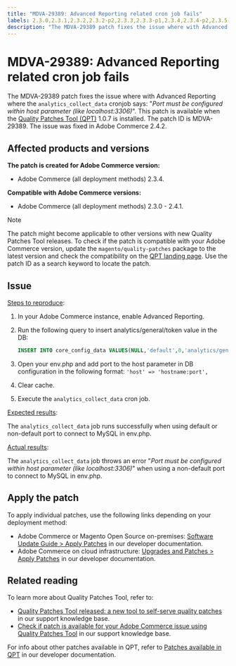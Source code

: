 ```yaml
---
title: "MDVA-29389: Advanced Reporting related cron job fails"
labels: 2.3.0,2.3.1,2.3.2,2.3.2-p2,2.3.3,2.3.3-p1,2.3.4,2.3.4-p2,2.3.5-p1,2.3.5-p2,2.3.6,2.4.0,2.4.0-p1,2.4.1,Advanced Reporting,QPT 1.0.7,QPT patches,Magento Commerce,Magento Commerce Cloud,MySQL,cron,database,error,support tools,Adobe Commerce,cloud infrastructure,on-premises
description: "The MDVA-29389 patch fixes the issue where with Advanced Reporting where the `analytics_collect_data` cronjob says: \"*Port must be configured within host parameter (like localhost:3306)*\". This patch is available when the [Quality Patches Tool (QPT)](https://support.magento.com/hc/en-us/articles/360047139492) 1.0.7 is installed. The patch ID is MDVA-29389. The issue was fixed in Adobe Commerce 2.4.2."
---
```


# MDVA-29389: Advanced Reporting related cron job fails

The MDVA-29389 patch fixes the issue where with Advanced Reporting where the `analytics_collect_data` cronjob says: "*Port must be configured within host parameter (like localhost:3306)*". This patch is available when the [Quality Patches Tool (QPT)](https://support.magento.com/hc/en-us/articles/360047139492) 1.0.7 is installed. The patch ID is MDVA-29389. The issue was fixed in Adobe Commerce 2.4.2.

## Affected products and versions

**The patch is created for Adobe Commerce version:**

* Adobe Commerce (all deployment methods) 2.3.4.

**Compatible with Adobe Commerce versions:**

* Adobe Commerce (all deployment methods) 2.3.0 - 2.4.1.

>[!NOTE]
>
>The patch might become applicable to other versions with new Quality Patches Tool releases. To check if the patch is compatible with your Adobe Commerce version, update the `magento/quality-patches` package to the latest version and check the compatibility on the [QPT landing page](https://devdocs.magento.com/quality-patches/tool.html#patch-grid). Use the patch ID as a search keyword to locate the patch.

## Issue

<u>Steps to reproduce</u>:

1. In your Adobe Commerce instance, enable Advanced Reporting.
1. Run the following query to insert analytics/general/token value in the DB:

    ```sql
    INSERT INTO core_config_data VALUES(NULL,'default',0,'analytics/general/token','ABCDE',now());
    ```

1. Open your env.php and add port to the host parameter in DB configuration in the following format: `'host' => 'hostname:port',`
1. Clear cache.
1. Execute the `analytics_collect_data` cron job.

<u>Expected results</u>:

The `analytics_collect_data` job runs successfully when using default or non-default port to connect to MySQL in env.php.

<u>Actual results</u>:

The `analytics_collect_data` job throws an error "*Port must be configured within host parameter (like localhost:3306)*" when using a non-default port to connect to MySQL in env.php.

## Apply the patch

To apply individual patches, use the following links depending on your deployment method:

* Adobe Commerce or Magento Open Source on-premises: [Software Update Guide > Apply Patches](https://devdocs.magento.com/guides/v2.4/comp-mgr/patching/mqp.html) in our developer documentation.
* Adobe Commerce on cloud infrastructure: [Upgrades and Patches > Apply Patches](https://devdocs.magento.com/cloud/project/project-patch.html) in our developer documentation.

## Related reading

To learn more about Quality Patches Tool, refer to:

* [Quality Patches Tool released: a new tool to self-serve quality patches](https://support.magento.com/hc/en-us/articles/360047139492) in our support knowledge base.
* [Check if patch is available for your Adobe Commerce issue using Quality Patches Tool](https://support.magento.com/hc/en-us/articles/360047125252) in our support knowledge base.

For info about other patches available in QPT, refer to [Patches available in QPT](https://devdocs.magento.com/quality-patches/tool.html#patch-grid) in our developer documentation. 